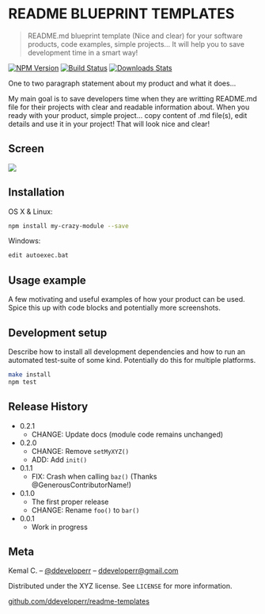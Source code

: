 # README BLUEPRINT TEMPLATES 
> README.md blueprint template (Nice and clear) for your software products, code examples, simple projects...
  It will help you to save development time in a smart way!

[![NPM Version][npm-image]][npm-url]
[![Build Status][travis-image]][travis-url]
[![Downloads Stats][npm-downloads]][npm-url]

One to two paragraph statement about my product and what it does...

My main goal is to save developers time when they are writting README.md file for their projects with clear and readable information about. 
When you ready with your product, simple project... copy content of .md file(s), edit details and use it in your project! That will look nice and clear!

## Screen
![](http://i.imgur.com/A3JzwLe.jpg?1)

## Installation

OS X & Linux:

```sh
npm install my-crazy-module --save
```

Windows:

```sh
edit autoexec.bat
```

## Usage example

A few motivating and useful examples of how your product can be used. Spice this up with code blocks and potentially more screenshots.

## Development setup

Describe how to install all development dependencies and how to run an automated test-suite of some kind. Potentially do this for multiple platforms.

```sh
make install
npm test
```

## Release History

* 0.2.1
    * CHANGE: Update docs (module code remains unchanged)
* 0.2.0
    * CHANGE: Remove `setMyXYZ()`
    * ADD: Add `init()`
* 0.1.1
    * FIX: Crash when calling `baz()` (Thanks @GenerousContributorName!)
* 0.1.0
    * The first proper release
    * CHANGE: Rename `foo()` to `bar()`
* 0.0.1
    * Work in progress

## Meta

Kemal C. – [@ddeveloperr](https://twitter.com/ddeveloperr) – ddeveloperr@gmail.com

Distributed under the XYZ license. See ``LICENSE`` for more information.

[github.com/ddeveloperr/readme-templates](https://github.com/ddeveloperr/readme-templates)

[npm-image]: https://img.shields.io/npm/v/datadog-metrics.svg?style=flat-square
[npm-url]: https://npmjs.org/package/datadog-metrics
[npm-downloads]: https://img.shields.io/npm/dm/datadog-metrics.svg?style=flat-square
[travis-image]: https://img.shields.io/travis/dbader/node-datadog-metrics/master.svg?style=flat-square
[travis-url]: https://travis-ci.org/dbader/node-datadog-metrics

